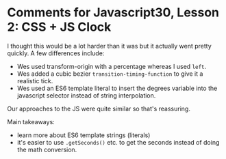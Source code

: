 # Comments for Javascript30, Lesson 2: CSS + JS Clock

I thought this would be a lot harder than it was but it actually went pretty quickly. A few differences include:
- Wes used transform-origin with a percentage whereas I used `left`.
- Wes added a cubic bezier `transition-timing-function` to give it a realistic tick.
- Wes used an ES6 template literal to insert the degrees variable into the javascript selector instead of string interpolation.

Our approaches to the JS were quite similar so that's reassuring.

Main takeaways:
- learn more about ES6 template strings (literals)
- it's easier to use `.getSeconds()` etc. to get the seconds instead of doing the math conversion.

